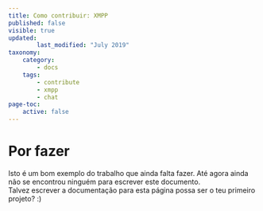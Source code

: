```yaml
---
title: Como contribuir: XMPP
published: false
visible: true
updated:
        last_modified: "July 2019"
taxonomy:
    category:
        - docs
    tags:
        - contribute
        - xmpp
        - chat
page-toc:
    active: false
---
```



# Por fazer

Isto é um bom exemplo do trabalho que ainda falta fazer. Até agora ainda não se encontrou ninguém para escrever este documento.<br>
Talvez escrever a documentação para esta página possa ser o teu primeiro projeto? :)
